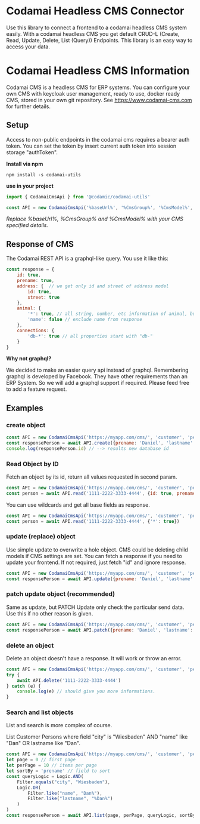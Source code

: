 # Codamai Headless CMS Connector

Use this library to connect a frontend to a codamai headless CMS system easily.
With a codamai headless CMS you get default CRUD-L (Create, Read, Update, Delete, List (Query)) Endpoints. This library 
is an easy way to access your data.

# Codamai Headless CMS Information

Codamai CMS is a headless CMS for ERP systems. You can configure your own CMS with keycloak user management, ready to 
use, docker ready CMS, stored in your own git repository. See https://www.codamai-cms.com for further details.

## Setup

Access to non-public endpoints in the codamai cms requires a bearer auth token. You can set the token by insert 
current auth token into session storage "authToken".

**Install via npm**

`npm install -s codamai-utils`

**use in your project**

```javascript
import { CodamaiCmsApi } from '@codamic/codamai-utils'

const API = new CodamaiCmsApi('%baseUrl%', '%CmsGroup%', '%CmsModel%', GroupModel.prototype)
```
_Replace %baseUrl%, %CmsGroup% and %CmsModel% with your CMS specified details._

## Response of CMS

The Codamai REST API is a graphql-like query. You use it like this:

```javascript
const response = {
    id: true,
    prename: true,
    address: {  // we get only id and street of address model
        id: true,
        street: true
    },
    animal: {
        '*': true, // all string, number, etc information of animal, but no lists or models.
        'name': false // exclude name from response
    },
    connections: {
        'db-*': true // all properties start with "db-" 
    }
}
```

**Why not graphql?**

We decided to make an easier query api instead of graphql. Remembering graphql is developed by Facebook. They have other 
requirements than an ERP System. So we will add a graphql support if required. Please feed free to add a feature request.

## Examples

### create object
```javascript
const API = new CodamaiCmsApi('https://myapp.com/cms/', 'customer', 'person', CustomerPerson.prototype)
const responsePerson = await API.create({prename: 'Daniel', 'lastname': 'Mertins'}, {'*': true})
console.log(responsePerson.id) // --> results new database id
```

### Read Object by ID
Fetch an object by its id, return all values requested in second param.

```javascript
const API = new CodamaiCmsApi('https://myapp.com/cms/', 'customer', 'person', CustomerPerson.prototype)
const person = await API.read('1111-2222-3333-4444', {id: true, prename: true, lastname: true})
```

You can use wildcards and get all base fields as response.
```javascript
const API = new CodamaiCmsApi('https://myapp.com/cms/', 'customer', 'person', CustomerPerson.prototype)
const person = await API.read('1111-2222-3333-4444', {'*': true})
```

### update (replace) object
Use simple update to overwrite a hole object. CMS could be deleting child models if CMS settings are set. You can fetch 
a response if you need to update your frontend. If not required, just fetch "id" and ignore response.
```javascript
const API = new CodamaiCmsApi('https://myapp.com/cms/', 'customer', 'person', CustomerPerson.prototype)
const responsePerson = await API.update({prename: 'Daniel', 'lastname': 'Mertins'}, {'*': true})
```

### patch update object (recommended)
Same as update, but PATCH Update only check the particular send data. Use this if no other reason is given.
```javascript
const API = new CodamaiCmsApi('https://myapp.com/cms/', 'customer', 'person', CustomerPerson.prototype)
const responsePerson = await API.patch({prename: 'Daniel', 'lastname': 'Mertins'}, {'*': true})
```

### delete an object

Delete an object doesn't have a response. It will work or throw an error.

```javascript
const API = new CodamaiCmsApi('https://myapp.com/cms/', 'customer', 'person', CustomerPerson.prototype)
try {
    await API.delete('1111-2222-3333-4444')
} catch (e) {
    console.log(e) // should give you more informations. 
}
```

### Search and list objects
List and search is more complex of course.

List Customer Persons where field "city" is "Wiesbaden" AND "name" like "Dan" OR lastname like "Dan".

```javascript
const API = new CodamaiCmsApi('https://myapp.com/cms/', 'customer', 'person', CustomerPerson.prototype)
let page = 0 // first page
let perPage = 10 // items per page
let sortBy = 'prename' // field to sort
const queryLogic = Logic.AND(
    Filter.equals("city", "Wiesbaden"),
    Logic.OR(
        Filter.like("name", "Dan%"),
        Filter.like("lastname", "%Dan%")
    )
)
const responsePerson = await API.list(page, perPage, queryLogic, sortBy, 'ASC', {'*': true})
```